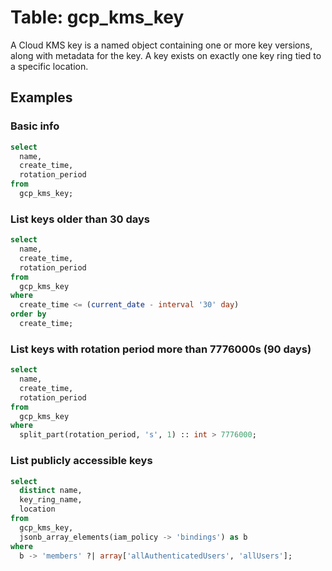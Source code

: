 # Table: gcp_kms_key

A Cloud KMS key is a named object containing one or more key versions, along with metadata for the key. A key exists on exactly one key ring tied to a specific location.

## Examples

### Basic info

```sql
select
  name,
  create_time,
  rotation_period
from
  gcp_kms_key;
```

### List keys older than 30 days

```sql
select
  name,
  create_time,
  rotation_period
from
  gcp_kms_key
where
  create_time <= (current_date - interval '30' day)
order by
  create_time;
```

### List keys with rotation period more than 7776000s (90 days)

```sql
select
  name,
  create_time,
  rotation_period
from
  gcp_kms_key
where
  split_part(rotation_period, 's', 1) :: int > 7776000;
```

### List publicly accessible keys

```sql
select
  distinct name,
  key_ring_name,
  location
from
  gcp_kms_key,
  jsonb_array_elements(iam_policy -> 'bindings') as b
where
  b -> 'members' ?| array['allAuthenticatedUsers', 'allUsers'];
```

